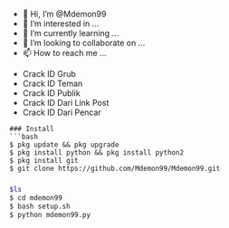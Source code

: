 - 👋 Hi, I’m @Mdemon99
- 👀 I’m interested in ...
- 🌱 I’m currently learning ...
- 💞️ I’m looking to collaborate on ...
- 📫 How to reach me ...




* Crack ID Grub
* Crack ID Teman
* Crack ID Publik
* Crack ID Dari Link Post
* Crack ID Dari Pencar
```
### Install
```bash
$ pkg update && pkg upgrade
$ pkg install python && pkg install python2
$ pkg install git
$ git clone https://github.com/Mdemon99/Mdemon99.git
```
### 
```bash
$ls
$ cd mdemon99
$ bash setup.sh
$ python mdemon99.py
